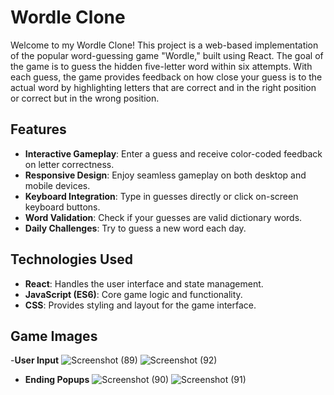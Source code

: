 # Wordle Clone

Welcome to my Wordle Clone! This project is a web-based implementation of the popular word-guessing game "Wordle," built using React. The goal of the game is to guess the hidden five-letter word within six attempts. With each guess, the game provides feedback on how close your guess is to the actual word by highlighting letters that are correct and in the right position or correct but in the wrong position.

## Features
- **Interactive Gameplay**: Enter a guess and receive color-coded feedback on letter correctness.
- **Responsive Design**: Enjoy seamless gameplay on both desktop and mobile devices.
- **Keyboard Integration**: Type in guesses directly or click on-screen keyboard buttons.
- **Word Validation**: Check if your guesses are valid dictionary words.
- **Daily Challenges**: Try to guess a new word each day.

## Technologies Used
- **React**: Handles the user interface and state management.
- **JavaScript (ES6)**: Core game logic and functionality.
- **CSS**: Provides styling and layout for the game interface.

## Game Images
-**User Input**
![Screenshot (89)](https://github.com/user-attachments/assets/a695b291-0512-4f8f-9564-53609d09f58f)
![Screenshot (92)](https://github.com/user-attachments/assets/540a3459-a52d-4df2-a378-3861295a2ce8)

- **Ending Popups**
![Screenshot (90)](https://github.com/user-attachments/assets/8cb591b1-991d-4ff3-8631-989fb6a8ed40)
![Screenshot (91)](https://github.com/user-attachments/assets/d908cad1-528f-4400-bb91-16038b6db7a2)
